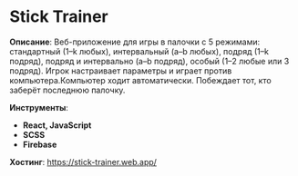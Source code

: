 <div>
  <h1>Stick Trainer</h1>
  <p><strong>Описание</strong>: Веб-приложение для игры в палочки с 5 режимами: стандартный (1–k любых), интервальный (a–b любых), подряд (1–k подряд), подряд и интервально (a–b подряд), особый (1–2 любые или 3 подряд). Игрок настраивает параметры и играет против компьютера.Компьютер ходит автоматически. Побеждает тот, кто заберёт последнюю палочку.</p>
  
  <p><strong>Инструменты</strong>:
    <ul>
      <li><b>React, JavaScript</b></li>
      <li><b>SCSS</b></li>
      <li><b>Firebase</b></li>
    </ul>
  </p>
  
  <p><strong>Хостинг</strong>: <a href="https://stick-trainer.web.app/">https://stick-trainer.web.app/</a></p>
</div>


